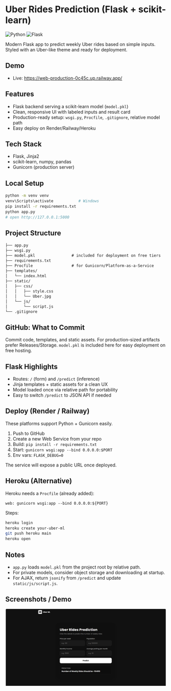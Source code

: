 # Uber Rides Prediction (Flask + scikit-learn)

![Python](https://img.shields.io/badge/python-3.8+-blue)
![Flask](https://img.shields.io/badge/flask-2.0+-green)

Modern Flask app to predict weekly Uber rides based on simple inputs. Styled with an Uber-like theme and ready for deployment.

## Demo
- Live: https://web-production-0c45c.up.railway.app/

## Features
- Flask backend serving a scikit-learn model (`model.pkl`)
- Clean, responsive UI with labeled inputs and result card
- Production-ready setup: `wsgi.py`, `Procfile`, `.gitignore`, relative model path
 - Easy deploy on Render/Railway/Heroku

## Tech Stack
- Flask, Jinja2
- scikit-learn, numpy, pandas
- Gunicorn (production server)

## Local Setup
```bash
python -m venv venv
venv\Scripts\activate           # Windows
pip install -r requirements.txt
python app.py
# open http://127.0.0.1:5000
```

## Project Structure
```
├── app.py
├── wsgi.py
├── model.pkl                # included for deployment on free tiers
├── requirements.txt
├── Procfile                 # for Gunicorn/Platform-as-a-Service
├── templates/
│   └── index.html
├── static/
│   ├── css/
│   │   ├── style.css
│   │   └── Uber.jpg
│   └── js/
│       └── script.js
└── .gitignore
```

## GitHub: What to Commit
Commit code, templates, and static assets. For production-sized artifacts prefer Releases/Storage. `model.pkl` is included here for easy deployment on free hosting.

## Flask Highlights
- Routes: `/` (form) and `/predict` (inference)
- Jinja templates + static assets for a clean UX
- Model loaded once via relative path for portability
- Easy to switch `/predict` to JSON API if needed

## Deploy (Render / Railway)
These platforms support Python + Gunicorn easily.

1) Push to GitHub  
2) Create a new Web Service from your repo  
3) Build: `pip install -r requirements.txt`  
4) Start: `gunicorn wsgi:app --bind 0.0.0.0:$PORT`  
5) Env vars: `FLASK_DEBUG=0`

The service will expose a public URL once deployed.

## Heroku (Alternative)
Heroku needs a `Procfile` (already added):
```
web: gunicorn wsgi:app --bind 0.0.0.0:${PORT}
```
Steps:
```bash
heroku login
heroku create your-uber-ml
git push heroku main
heroku open
```

## Notes
- `app.py` loads `model.pkl` from the project root by relative path.
- For private models, consider object storage and downloading at startup.
- For AJAX, return `jsonify` from `/predict` and update `static/js/script.js`.

## Screenshots / Demo
![UI Screenshot](static/img/Screenshot.png)

